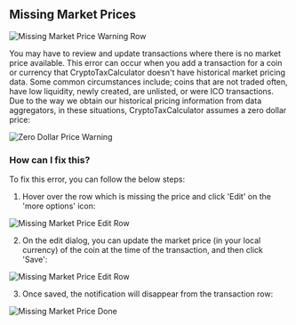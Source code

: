 ## Missing Market Prices

![Missing Market Price Warning Row](missing-market-price-warning-row.png)

You may have to review and update transactions where there is no market price available. This error can occur when you add a transaction for a coin or currency that CryptoTaxCalculator doesn't have historical market pricing data. Some common circumstances include; coins that are not traded often, have low liquidity, newly created, are unlisted, or were ICO transactions. Due to the way we obtain our historical pricing information from data aggregators, in these situations, CryptoTaxCalculator assumes a zero dollar price:

![Zero Dollar Price Warning](missing-market-price-warning-row.png)

### How can I fix this?

To fix this error, you can follow the below steps:

1. Hover over the row which is missing the price and click 'Edit' on the 'more options' icon:

![Missing Market Price Edit Row](missing-market-price-edit-row.png)

2. On the edit dialog, you can update the market price (in your local currency) of the coin at the time of the transaction, and then click 'Save':

![Missing Market Price Edit Row](missing-market-price-edit-price.png)

3. Once saved, the notification will disappear from the transaction row:

![Missing Market Price Done](missing-market-price-done.png)
